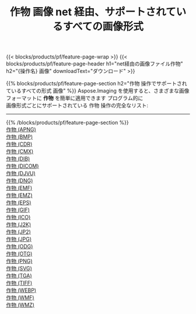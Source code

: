 ﻿---
title: 作物 画像 net 経由、サポートされているすべての画像形式 
weight: 3920
url: /ja/net/crop 
lang: ja
langdirlevel: 2
locales: zh-hans,ja,it,ru,de,es,fr,nl,id,lt,pl,pt,vi,tr,ko,zh-hant,ar,hi,th,sv,cs,uk,he
description: Aspose.Imaging を使用すると、net 経由で簡単に 作物 イメージを作成できます
---

{{< blocks/products/pf/feature-page-wrap >}}
{{< blocks/products/pf/feature-page-header h1="net経由の画像ファイル作物" h2="{操作名} 画像" downloadText="ダウンロード" >}}


{{% blocks/products/pf/feature-page-section  h2="作物 操作でサポートされているすべての形式 画像" %}}
Aspose.Imaging を使用すると、さまざまな画像フォーマットに **作物** を簡単に適用できます プログラム的に
<br/>
画像形式ごとにサポートされている 作物 操作の完全なリスト:
<hr/>
{{% /blocks/products/pf/feature-page-section %}}
<div class="container-fluid productfamilypage bg-gray">
    <div class="convertypes bg-gray agp-content section">
        <div class="container">
		<div class="row other-converters">
		    <div class='col-md-2 other-converter remove-lp remove-rp'><a href="/imaging/ja/net/crop/apng" >作物 (APNG)</a></div><div class='col-md-2 other-converter remove-lp remove-rp'><a href="/imaging/ja/net/crop/bmp" >作物 (BMP)</a></div><div class='col-md-2 other-converter remove-lp remove-rp'><a href="/imaging/ja/net/crop/cdr" >作物 (CDR)</a></div><div class='col-md-2 other-converter remove-lp remove-rp'><a href="/imaging/ja/net/crop/cmx" >作物 (CMX)</a></div><div class='col-md-2 other-converter remove-lp remove-rp'><a href="/imaging/ja/net/crop/dib" >作物 (DIB)</a></div><div class='col-md-2 other-converter remove-lp remove-rp'><a href="/imaging/ja/net/crop/dicom" >作物 (DICOM)</a></div><div class='col-md-2 other-converter remove-lp remove-rp'><a href="/imaging/ja/net/crop/djvu" >作物 (DJVU)</a></div><div class='col-md-2 other-converter remove-lp remove-rp'><a href="/imaging/ja/net/crop/dng" >作物 (DNG)</a></div><div class='col-md-2 other-converter remove-lp remove-rp'><a href="/imaging/ja/net/crop/emf" >作物 (EMF)</a></div><div class='col-md-2 other-converter remove-lp remove-rp'><a href="/imaging/ja/net/crop/emz" >作物 (EMZ)</a></div><div class='col-md-2 other-converter remove-lp remove-rp'><a href="/imaging/ja/net/crop/eps" >作物 (EPS)</a></div><div class='col-md-2 other-converter remove-lp remove-rp'><a href="/imaging/ja/net/crop/gif" >作物 (GIF)</a></div><div class='col-md-2 other-converter remove-lp remove-rp'><a href="/imaging/ja/net/crop/ico" >作物 (ICO)</a></div><div class='col-md-2 other-converter remove-lp remove-rp'><a href="/imaging/ja/net/crop/j2k" >作物 (J2K)</a></div><div class='col-md-2 other-converter remove-lp remove-rp'><a href="/imaging/ja/net/crop/jp2" >作物 (JP2)</a></div><div class='col-md-2 other-converter remove-lp remove-rp'><a href="/imaging/ja/net/crop/jpg" >作物 (JPG)</a></div><div class='col-md-2 other-converter remove-lp remove-rp'><a href="/imaging/ja/net/crop/odg" >作物 (ODG)</a></div><div class='col-md-2 other-converter remove-lp remove-rp'><a href="/imaging/ja/net/crop/otg" >作物 (OTG)</a></div><div class='col-md-2 other-converter remove-lp remove-rp'><a href="/imaging/ja/net/crop/png" >作物 (PNG)</a></div><div class='col-md-2 other-converter remove-lp remove-rp'><a href="/imaging/ja/net/crop/svg" >作物 (SVG)</a></div><div class='col-md-2 other-converter remove-lp remove-rp'><a href="/imaging/ja/net/crop/tga" >作物 (TGA)</a></div><div class='col-md-2 other-converter remove-lp remove-rp'><a href="/imaging/ja/net/crop/tiff" >作物 (TIFF)</a></div><div class='col-md-2 other-converter remove-lp remove-rp'><a href="/imaging/ja/net/crop/webp" >作物 (WEBP)</a></div><div class='col-md-2 other-converter remove-lp remove-rp'><a href="/imaging/ja/net/crop/wmf" >作物 (WMF)</a></div><div class='col-md-2 other-converter remove-lp remove-rp'><a href="/imaging/ja/net/crop/wmz" >作物 (WMZ)</a></div>
                </div>
        </div>
    </div>
</div>
<br/>
